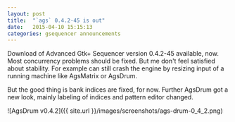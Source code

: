 ```yaml
---
layout: post
title:  "`ags` 0.4.2-45 is out"
date:   2015-04-10 15:15:13
categories: gsequencer announcements
---
```

Download of Advanced Gtk+ Sequencer version 0.4.2-45 available, now. Most concurrency problems should be fixed. But me don't feel satisfied about stability. For example can still crash the engine by resizing input of a running machine like AgsMatrix or AgsDrum.

But the good thing is bank indices are fixed, for now. Further AgsDrum got a new look, mainly labeling of indices and pattern editor changed.

![AgsDrum v0.4.2]({{ site.url }}/images/screenshots/ags-drum-0_4_2.png)
